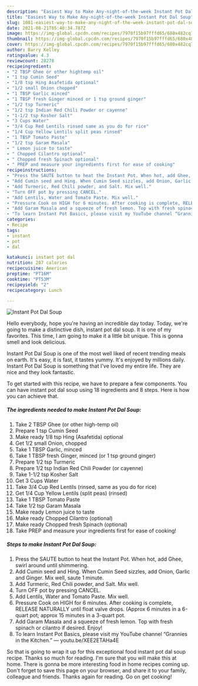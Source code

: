 ```yaml
---
description: "Easiest Way to Make Any-night-of-the-week Instant Pot Dal Soup"
title: "Easiest Way to Make Any-night-of-the-week Instant Pot Dal Soup"
slug: 1081-easiest-way-to-make-any-night-of-the-week-instant-pot-dal-soup
date: 2021-08-21T05:40:34.787Z
image: https://img-global.cpcdn.com/recipes/7970f15b97fffd65/680x482cq70/instant-pot-dal-soup-recipe-main-photo.jpg
thumbnail: https://img-global.cpcdn.com/recipes/7970f15b97fffd65/680x482cq70/instant-pot-dal-soup-recipe-main-photo.jpg
cover: https://img-global.cpcdn.com/recipes/7970f15b97fffd65/680x482cq70/instant-pot-dal-soup-recipe-main-photo.jpg
author: Barry Kelley
ratingvalue: 4.3
reviewcount: 28278
recipeingredient:
- "2 TBSP Ghee or other hightemp oil"
- "1 tsp Cumin Seed"
- "1/8 tsp Hing Asafetida optional"
- "1/2 small Onion chopped"
- "1 TBSP Garlic minced"
- "1 TBSP fresh Ginger minced or 1 tsp ground ginger"
- "1/2 tsp Turmeric"
- "1/2 tsp Indian Red Chili Powder or cayenne"
- "1-1/2 tsp Kosher Salt"
- "3 Cups Water"
- "3/4 Cup Red Lentils rinsed same as you do for rice"
- "1/4 Cup Yellow Lentils split peas rinsed"
- "1 TBSP Tomato Paste"
- "1/2 tsp Garam Masala"
- " Lemon juice to taste"
- " Chopped Cilantro optional"
- " Chopped fresh Spinach optional"
- " PREP and measure your ingredients first for ease of cooking"
recipeinstructions:
- "Press the SAUTE button to heat the Instant Pot. When hot, add Ghee, swirl around until shimmering."
- "Add Cumin seed and Hing. When Cumin Seed sizzles, add Onion, Garlic and Ginger. Mix well, saute 1 minute."
- "Add Turmeric, Red Chili powder, and Salt. Mix well."
- "Turn OFF pot by pressing CANCEL."
- "Add Lentils, Water and Tomato Paste. Mix well."
- "Pressure Cook on HIGH for 6 minutes. After cooking is complete, RELEASE NATURALLY until float valve drops. (Approx 6 minutes in a 6-quart pot; approx 15 minutes in a 3-quart pot."
- "Add Garam Masala and a squeeze of fresh lemon. Top with fresh spinach or cilantro if desired. Enjoy!"
- "To learn Instant Pot Basics, please visit my YouTube channel “Grannies in the Kitchen.” — youtu.be/XEE2ETAHa4E"
categories:
- Recipe
tags:
- instant
- pot
- dal

katakunci: instant pot dal 
nutrition: 287 calories
recipecuisine: American
preptime: "PT16M"
cooktime: "PT53M"
recipeyield: "2"
recipecategory: Lunch

---
```



![Instant Pot Dal Soup](https://img-global.cpcdn.com/recipes/7970f15b97fffd65/680x482cq70/instant-pot-dal-soup-recipe-main-photo.jpg)

Hello everybody, hope you're having an incredible day today. Today, we're going to make a distinctive dish, instant pot dal soup. It is one of my favorites. This time, I am going to make it a little bit unique. This is gonna smell and look delicious.



Instant Pot Dal Soup is one of the most well liked of recent trending meals on earth. It's easy, it is fast, it tastes yummy. It's enjoyed by millions daily. Instant Pot Dal Soup is something that I've loved my entire life. They are nice and they look fantastic.


To get started with this recipe, we have to prepare a few components. You can have instant pot dal soup using 18 ingredients and 8 steps. Here is how you can achieve that.

<!--inarticleads1-->

##### The ingredients needed to make Instant Pot Dal Soup:

1. Take 2 TBSP Ghee (or other high-temp oil)
1. Prepare 1 tsp Cumin Seed
1. Make ready 1/8 tsp Hing (Asafetida) optional
1. Get 1/2 small Onion, chopped
1. Take 1 TBSP Garlic, minced
1. Take 1 TBSP fresh Ginger, minced (or 1 tsp ground ginger)
1. Prepare 1/2 tsp Turmeric
1. Prepare 1/2 tsp Indian Red Chili Powder (or cayenne)
1. Take 1-1/2 tsp Kosher Salt
1. Get 3 Cups Water
1. Take 3/4 Cup Red Lentils (rinsed, same as you do for rice)
1. Get 1/4 Cup Yellow Lentils (split peas) (rinsed)
1. Take 1 TBSP Tomato Paste
1. Take 1/2 tsp Garam Masala
1. Make ready  Lemon juice to taste
1. Make ready  Chopped Cilantro (optional)
1. Make ready  Chopped fresh Spinach (optional)
1. Take  PREP and measure your ingredients first for ease of cooking!




<!--inarticleads2-->

##### Steps to make Instant Pot Dal Soup:

1. Press the SAUTE button to heat the Instant Pot. When hot, add Ghee, swirl around until shimmering.
1. Add Cumin seed and Hing. When Cumin Seed sizzles, add Onion, Garlic and Ginger. Mix well, saute 1 minute.
1. Add Turmeric, Red Chili powder, and Salt. Mix well.
1. Turn OFF pot by pressing CANCEL.
1. Add Lentils, Water and Tomato Paste. Mix well.
1. Pressure Cook on HIGH for 6 minutes. After cooking is complete, RELEASE NATURALLY until float valve drops. (Approx 6 minutes in a 6-quart pot; approx 15 minutes in a 3-quart pot.
1. Add Garam Masala and a squeeze of fresh lemon. Top with fresh spinach or cilantro if desired. Enjoy!
1. To learn Instant Pot Basics, please visit my YouTube channel “Grannies in the Kitchen.” — youtu.be/XEE2ETAHa4E




So that is going to wrap it up for this exceptional food instant pot dal soup recipe. Thanks so much for reading. I'm sure that you will make this at home. There is gonna be more interesting food in home recipes coming up. Don't forget to save this page on your browser, and share it to your family, colleague and friends. Thanks again for reading. Go on get cooking!
